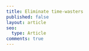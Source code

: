 ```yaml
---
title: Eliminate time-wasters
published: false
layout: article
seo:
  type: Article
comments: true
---
```


